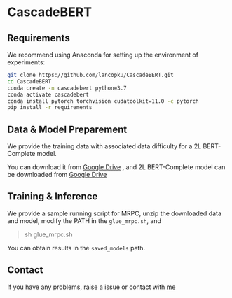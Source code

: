 # CascadeBERT



## Requirements

We recommend using Anaconda for setting up the environment of experiments: 

```bash
git clone https://github.com/lancopku/CascadeBERT.git
cd CascadeBERT
conda create -n cascadebert python=3.7
conda activate cascadebert
conda install pytorch torchvision cudatoolkit=11.0 -c pytorch
pip install -r requirements
```
 


## Data & Model Preparement

We provide the training data with associated data difficulty for a 2L BERT-Complete model.

You can download it from [Google Drive](https://drive.google.com/file/d/1bBgfUjvvlxuY_S_ep0gU4X6Ze1Q2bZRB/view?usp=sharing)
, and 2L BERT-Complete model can be downloaded from [Google Drive](https://drive.google.com/file/d/18DZ-UoKZKIVuSQJORjKiTPTKi6r87-dM/view?usp=sharing)

## Training & Inference

We provide a sample running script for MRPC, unzip the downloaded data and model, modify the PATH in the  `glue_mrpc.sh`, and

> sh glue_mrpc.sh


You can obtain results in the `saved_models` path.


## Contact

If you have any problems, raise a issue or contact with [me](mailto:tobiaslee@foxmail.com)

